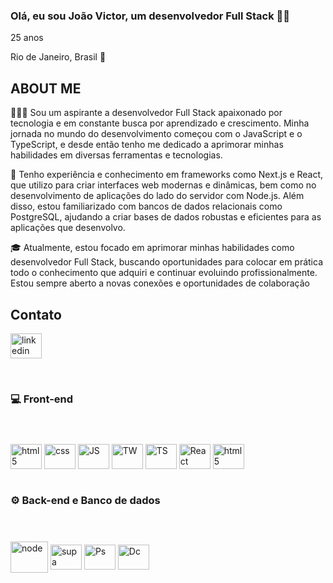           
### Olá, eu sou João Victor, um desenvolvedor Full Stack 🤙🏼

25 anos

Rio de Janeiro, Brasil 📍


## ABOUT ME




👨🏻‍💻 Sou um aspirante a desenvolvedor Full Stack apaixonado por tecnologia e em constante busca por aprendizado e crescimento. Minha jornada no mundo do desenvolvimento começou com o JavaScript e o TypeScript, e desde então tenho me dedicado a aprimorar minhas habilidades em diversas ferramentas e tecnologias. 

🚀 Tenho experiência e conhecimento em frameworks como Next.js e React, que utilizo para criar interfaces web modernas e dinâmicas, bem como no desenvolvimento de aplicações do lado do servidor com Node.js. Além disso, estou familiarizado com bancos de dados relacionais como PostgreSQL, ajudando a criar bases de dados robustas e eficientes para as aplicações que desenvolvo.

🎓 Atualmente, estou focado em aprimorar minhas habilidades como desenvolvedor Full Stack, buscando oportunidades para colocar em prática todo o conhecimento que adquiri e continuar evoluindo profissionalmente. Estou sempre aberto a novas conexões e oportunidades de colaboração



## Contato

<a href="https://www.linkedin.com/in/jo%C3%A3o-victor-santiago/"> <img align="center" alt="linkedin" src="https://cdn.jsdelivr.net/gh/devicons/devicon@latest/icons/linkedin/linkedin-original.svg" height="40" width="50" ></a>  
       

<br/>


### 💻 Front-end

#

<div style="display: inline_block"><br/>
<img align="center" alt="html5" src="https://cdn.jsdelivr.net/gh/devicons/devicon@latest/icons/html5/html5-original.svg" height="40" width="50"/>
<img align="center" alt="css" src="https://cdn.jsdelivr.net/gh/devicons/devicon@latest/icons/css3/css3-original.svg" height="40" width="50"/>
<img align="center" alt="JS" src="https://cdn.jsdelivr.net/gh/devicons/devicon@latest/icons/javascript/javascript-original.svg"  height="40" width="50"/>
          
<img align="center" alt="TW" src="https://cdn.jsdelivr.net/gh/devicons/devicon@latest/icons/tailwindcss/tailwindcss-original.svg"  height="40" width="50"/>
<img align="center" alt="TS" src="https://cdn.jsdelivr.net/gh/devicons/devicon@latest/icons/typescript/typescript-original.svg" height="40" width="50"/>
<img align="center" alt="React" src="https://cdn.jsdelivr.net/gh/devicons/devicon@latest/icons/react/react-original.svg" height="40" width="50"/>
<img align="center" alt="html5" src="https://cdn.jsdelivr.net/gh/devicons/devicon@latest/icons/nextjs/nextjs-original.svg" height="40" width="50"/>
</div>
<br/>


### ⚙️ Back-end e Banco de dados

#

<div style="display: inline_block"><br/>
<img align="center" alt="node" src="https://cdn.jsdelivr.net/gh/devicons/devicon@latest/icons/nodejs/nodejs-original-wordmark.svg" height="50" width="60"/>
<img align="center" alt="supa" src="https://cdn.jsdelivr.net/gh/devicons/devicon@latest/icons/supabase/supabase-original.svg" height="40" width="50"/>
<img align="center" alt="Ps" src="https://cdn.jsdelivr.net/gh/devicons/devicon@latest/icons/postgresql/postgresql-original.svg" height="40" width="50"/>
<img align="center" alt="Dc" src="https://cdn.jsdelivr.net/gh/devicons/devicon@latest/icons/docker/docker-original.svg" height="40" width="50"/>

